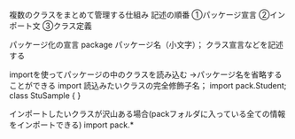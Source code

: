 複数のクラスをまとめて管理する仕組み
記述の順番
    ①パッケージ宣言
    ②インポート文
    ③クラス定義
    
パッケージ化の宣言
package パッケージ名（小文字）；
    クラス宣言などを記述する

importを使ってパッケージの中のクラスを読み込む
→パッケージ名を省略することができる
import 読込みたいクラスの完全修飾子名；
import pack.Student;
class StuSample {
}

インポートしたいクラスが沢山ある場合(packフォルダに入っている全ての情報をインポートできる)
import pack.*